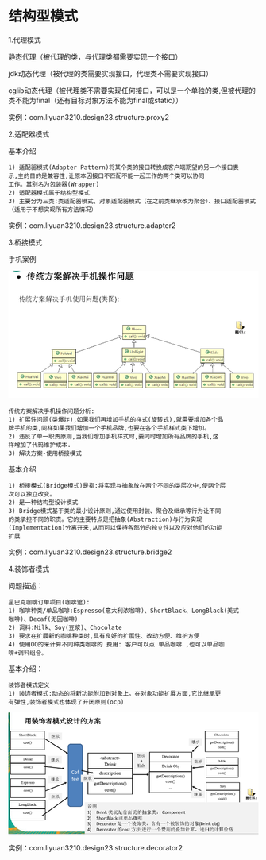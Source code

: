 # 结构型模式

1.代理模式

静态代理（被代理的类，与代理类都需要实现一个接口）

jdk动态代理（被代理的类需要实现接口，代理类不需要实现接口）

cglib动态代理（被代理类不需要实现任何接口，可以是一个单独的类,但被代理的类不能为final（还有目标对象方法不能为final或static））

实例：com.liyuan3210.design23.structure.proxy2



2.适配器模式

基本介绍

```
1) 适配器模式(Adapter Pattern)将某个类的接口转换成客户端期望的另一个接口表
示,主的目的是兼容性,让原本因接口不匹配不能一起工作的两个类可以协同
工作。其别名为包装器(Wrapper)
2) 适配器模式属于结构型模式
3) 主要分为三类:类适配器模式、对象适配器模式（在之前类继承改为聚合）、接口适配器模式（适用于不想实现所有方法情况）
```

实例：com.liyuan3210.design23.structure.adapter2

3.桥接模式

手机案例

![](img/bridge.png)

```
传统方案解决手机操作问题分析:
1) 扩展性问题(类爆炸),如果我们再增加手机的样式(旋转式),就需要增加各个品
牌手机的类,同样如果我们增加一个手机品牌,也要在各个手机样式类下增加。
2) 违反了单一职责原则,当我们增加手机样式时,要同时增加所有品牌的手机,这
样增加了代码维护成本.
3) 解决方案-使用桥接模式
```

基本介绍

```
1) 桥接模式(Bridge模式)是指:将实现与抽象放在两个不同的类层次中,使两个层
次可以独立改变。
2) 是一种结构型设计模式
3) Bridge模式基于类的最小设计原则,通过使用封装、聚合及继承等行为让不同
的类承担不同的职责。它的主要特点是把抽象(Abstraction)与行为实现
(Implementation)分离开来,从而可以保持各部分的独立性以及应对他们的功能
扩展
```

实例：com.liyuan3210.design23.structure.bridge2

4.装饰者模式

问题描述：

```
星巴克咖啡订单项目(咖啡馆):
1) 咖啡种类/单品咖啡:Espresso(意大利浓咖啡)、ShortBlack、LongBlack(美式
咖啡)、Decaf(无因咖啡)
2) 调料:Milk、Soy(豆浆)、Chocolate
3) 要求在扩展新的咖啡种类时,具有良好的扩展性、改动方便、维护方便
4) 使用OO的来计算不同种类咖啡的 费用: 客户可以点 单品咖啡 ,也可以单品咖
啡+调料组合。
```

基本介绍：

```
装饰者模式定义
1) 装饰者模式:动态的将新功能附加到对象上。在对象功能扩展方面,它比继承更
有弹性,装饰者模式也体现了开闭原则(ocp)
```

![](img/decorator.png)

实例：com.liyuan3210.design23.structure.decorator2